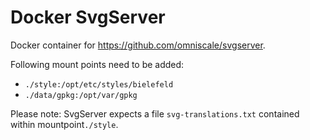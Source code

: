# Docker SvgServer

Docker container for https://github.com/omniscale/svgserver.

Following mount points need to be added:

- `./style:/opt/etc/styles/bielefeld`
- `./data/gpkg:/opt/var/gpkg`

Please note: SvgServer expects a file `svg-translations.txt` contained within mountpoint`./style`.
